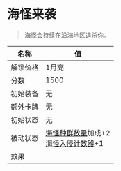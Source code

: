 # 海怪来袭  
> 海怪会持续在沿海地区追杀你。  
  
名称  |  值  
----  |  ----  
解锁价格  |  1月亮  
分数  |  1500  
初始装备  |  无  
额外卡牌  |  无  
初始状态  |  无  
被动状态  |  [海怪种群数量](Pop_Seahounds.md)加成+2<br>[海怪入侵计数器](SeaHoundRaidCounter.md)+1  
效果  |    


<script>document.title="海怪来袭 - 卡牌生存百科 Card Survival Wiki";</script>